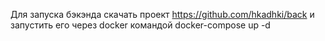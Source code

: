 
Для запуска бэкэнда скачать проект https://github.com/hkadhki/back и запустить его через docker командой docker-compose up -d
